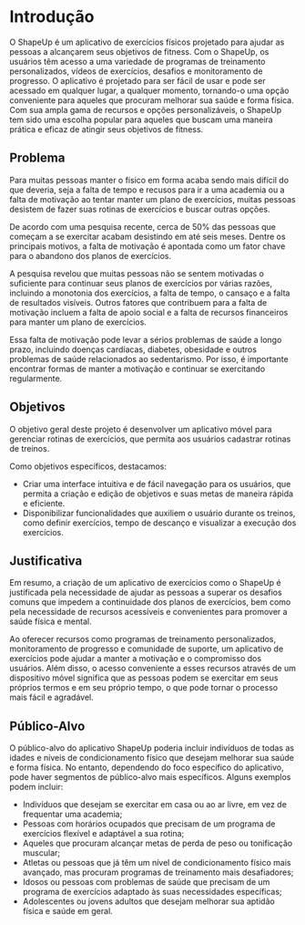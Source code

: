# Introdução

O ShapeUp é um aplicativo de exercícios físicos projetado para ajudar as pessoas a alcançarem seus objetivos de fitness. Com o ShapeUp, os usuários têm acesso a uma variedade de programas de treinamento personalizados, vídeos de exercícios, desafios e monitoramento de progresso. O aplicativo é projetado para ser fácil de usar e pode ser acessado em qualquer lugar, a qualquer momento, tornando-o uma opção conveniente para aqueles que procuram melhorar sua saúde e forma física. Com sua ampla gama de recursos e opções personalizáveis, o ShapeUp tem sido uma escolha popular para aqueles que buscam uma maneira prática e eficaz de atingir seus objetivos de fitness.

## Problema

Para muitas pessoas manter o físico em forma acaba sendo mais difícil do que deveria, seja a falta de tempo e recusos para ir a uma academia ou a falta de motivação ao tentar manter um plano de exercícios, muitas pessoas desistem de fazer suas rotinas de exercícios e buscar outras opções.

De acordo com uma pesquisa recente, cerca de 50% das pessoas que começam a se exercitar acabam desistindo em até seis meses. Dentre os principais motivos, a falta de motivação é apontada como um fator chave para o abandono dos planos de exercícios.

A pesquisa revelou que muitas pessoas não se sentem motivadas o suficiente para continuar seus planos de exercícios por várias razões, incluindo a monotonia dos exercícios, a falta de tempo, o cansaço e a falta de resultados visíveis. Outros fatores que contribuem para a falta de motivação incluem a falta de apoio social e a falta de recursos financeiros para manter um plano de exercícios.

Essa falta de motivação pode levar a sérios problemas de saúde a longo prazo, incluindo doenças cardíacas, diabetes, obesidade e outros problemas de saúde relacionados ao sedentarismo. Por isso, é importante encontrar formas de manter a motivação e continuar se exercitando regularmente.

## Objetivos

O objetivo geral deste projeto é desenvolver um aplicativo móvel para gerenciar rotinas de exercícios, que permita aos usuários cadastrar rotinas de treinos.

Como objetivos específicos, destacamos:

- Criar uma interface intuitiva e de fácil navegação para os usuários, que permita a criação e edição de objetivos e suas metas de maneira rápida e eficiente.
- Disponibilizar funcionalidades que auxiliem o usuário durante os treinos,
  como definir exercícios, tempo de descanço e visualizar a execução dos exercícios.

## Justificativa

Em resumo, a criação de um aplicativo de exercícios como o ShapeUp é justificada pela necessidade de ajudar as pessoas a superar os desafios comuns que impedem a continuidade dos planos de exercícios, bem como pela necessidade de recursos acessíveis e convenientes para promover a saúde física e mental.

Ao oferecer recursos como programas de treinamento personalizados, monitoramento de progresso e comunidade de suporte, um aplicativo de exercícios pode ajudar a manter a motivação e o compromisso dos usuários. Além disso, o acesso conveniente a esses recursos através de um dispositivo móvel significa que as pessoas podem se exercitar em seus próprios termos e em seu próprio tempo, o que pode tornar o processo mais fácil e agradável.

## Público-Alvo

O público-alvo do aplicativo ShapeUp poderia incluir indivíduos de todas as idades e níveis de condicionamento físico que desejam melhorar sua saúde e forma física. No entanto, dependendo do foco específico do aplicativo, pode haver segmentos de público-alvo mais específicos. Alguns exemplos podem incluir:

- Indivíduos que desejam se exercitar em casa ou ao ar livre, em vez de frequentar uma academia;
- Pessoas com horários ocupados que precisam de um programa de exercícios flexível e adaptável a sua rotina;
- Aqueles que procuram alcançar metas de perda de peso ou tonificação muscular;
- Atletas ou pessoas que já têm um nível de condicionamento físico mais avançado, mas procuram programas de treinamento mais desafiadores;
- Idosos ou pessoas com problemas de saúde que precisam de um programa de exercícios adaptado às suas necessidades específicas;
- Adolescentes ou jovens adultos que desejam melhorar sua aptidão física e saúde em geral.
